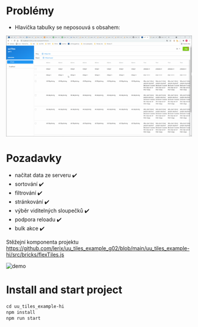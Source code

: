 
# Problémy

 - Hlavička tabulky se neposouvá s obsahem:

![Header issue](https://raw.githubusercontent.com/vladislavbrahaunicorn/uu_tiles_example_g02/4872a0df95f323d99011dde05a57ed1e97409710/Issue.gif)
# Pozadavky

- načítat data ze serveru :heavy_check_mark:
- sortování :heavy_check_mark:
- filtrování :heavy_check_mark:
- stránkování :heavy_check_mark:
- výběr viditelných sloupečků :heavy_check_mark:
- podpora reloadu :heavy_check_mark:
- bulk akce :heavy_check_mark:

Stěžejní komponenta projektu
https://github.com/lerix/uu_tiles_example_g02/blob/main/uu_tiles_example-hi/src/bricks/flexTiles.js


![demo](https://raw.githubusercontent.com/lerix/uu_tiles_example_g02/main/demo.png)

# Install and start project
```
cd uu_tiles_example-hi
npm install
npm run start
```
